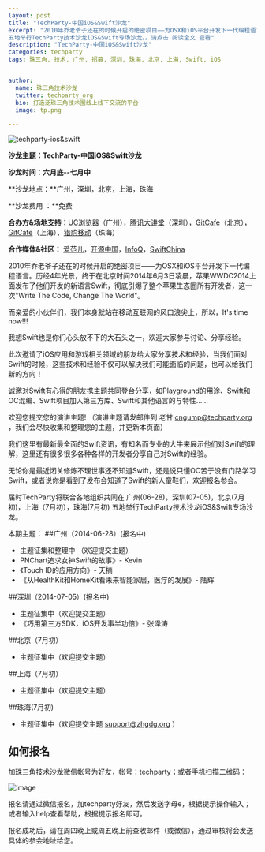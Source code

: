 ```yaml
---
layout: post
title: "TechParty-中国iOS&Swift沙龙"
excerpt: "2010年乔老爷子还在的时候开启的绝密项目——为OSX和iOS平台开发下一代编程语言。历经4年光景，终于在北京时间2014年6月3日凌晨，苹果WWDC2014上面发布了他们开发的新语言Swift，彻底引爆了整个苹果生态圈所有开发者，这一次 Write The Code, Change The World 。届时TechParty将联合各地组织共同在 广州(06-28)，深圳(07-05)，北京(7月初)，上海（7月初），珠海(7月初)
五地举行TechParty技术沙龙iOS&Swift专场沙龙。。请点击 阅读全文 查看"
description: "TechParty-中国iOS&Swift沙龙"
categories: techparty
tags: 珠三角, 技术, 广州, 招募, 深圳, 珠海, 北京, 上海, Swift, iOS


author:
  name: 珠三角技术沙龙
  twitter: techparty_org
  bio: 打造泛珠三角技术圈线上线下交流的平台
  image: tp.png

---
```


![techparty-ios&swift](http://ww1.sinaimg.cn/large/62503f09gw1ehh168cx1dj20g408cdgr.jpg)


**沙龙主题：TechParty-中国iOS&Swift沙龙** 

**沙龙时间：六月底--七月中**

**沙龙地点：**广州，深圳，北京，上海，珠海

**沙龙费用 ：**免费

**合办方&场地支持：**[UC浏览器](http://www.uc.cn/)（广州），[腾讯大讲堂](http://djt.qq.com)（深圳），[GitCafe](http://www.gitcafe.com)（北京），[GitCafe](http://www.gitcafe.com)（上海），[猎豹移动](www.liebao.cn)（珠海）

**合作媒体&社区：** [爱范儿](http://www.ifanr.com)，[开源中国](http://oschina.net)，[InfoQ](http://www.infoq.com/cn/)，[SwiftChina](http://swift.sh)



2010年乔老爷子还在的时候开启的绝密项目——为OSX和iOS平台开发下一代编程语言。历经4年光景，终于在北京时间2014年6月3日凌晨，苹果WWDC2014上面发布了他们开发的新语言Swift，彻底引爆了整个苹果生态圈所有开发者，这一次"Write The Code, Change The World"。

而亲爱的小伙伴们，我们本身就站在移动互联网的风口浪尖上，所以，It's time now!!!

我想Swift也是你们心头放不下的大石头之一，欢迎大家参与讨论、分享经验。

此次邀请了iOS应用和游戏相关领域的朋友给大家分享技术和经验，当我们面对Swift的时候，这些技术和经验不仅可以解决我们可能面临的问题，也可以给我们新的方向！

诚邀对Swift有心得的朋友携主题共同登台分享，如Playground的用途、Swift和OC混编、Swift项目加入第三方库、Swift和其他语言的与特性……

欢迎您提交您的演讲主题!  （演讲主题请发邮件到 老甘 cngump@techparty.org ，我们会尽快收集和整理您的主题，并更新本页面）

我们这里有最新最全面的Swift资讯，有知名而专业的大牛来展示他们对Swift的理解，这里还有很多很多各种各样的开发者分享自己对Swift的经验。

无论你是最近闭关修炼不理世事还不知道Swift，还是说只懂OC苦于没有门路学习Swift，或者说你是看到了发布会知道了Swift的新人童鞋们，欢迎报名参会。

届时TechParty将联合各地组织共同在 广州(06-28)，深圳(07-05)，北京(7月初)，上海（7月初），珠海(7月初)
五地举行TechParty技术沙龙iOS&Swift专场沙龙。


本期主题：
##广州（2014-06-28）(报名中)   
* 主题征集和整理中 （欢迎提交主题）
* PNChart追求女神Swift的故事》- Kevin
* 《Touch ID的应用方向》- 天楠  
* 《从HealthKit和HomeKit看未来智能家居，医疗的发展》- 陆辉 


##深圳（2014-07-05）(报名中)
* 主题征集中（欢迎提交主题）
* 《巧用第三方SDK，iOS开发事半功倍》- 张泽涛 

##北京（7月初）
* 主题征集中（欢迎提交主题）   

##上海（7月初）
* 主题征集中（欢迎提交主题）

##珠海(7月初)
* 主题征集中（欢迎提交主题 support@zhgdg.org ）




## 如何报名
加珠三角技术沙龙微信帐号为好友，帐号：techparty；或者手机扫描二维码：

![image](http://ww1.sinaimg.cn/large/61c18847gw1e9tzpizmjsj208c08cjs1.jpg)

报名请通过微信报名，加techparty好友，然后发送字母e，根据提示操作输入；或者输入help查看帮助，根据提示报名即可。

报名成功后，请在周四晚上或周五晚上前查收邮件（或微信），通过审核将会发送具体的参会地址给您。


